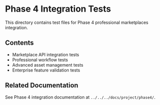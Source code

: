 # Phase 4 Integration Tests

This directory contains test files for Phase 4 professional marketplaces integration.

## Contents

- Marketplace API integration tests
- Professional workflow tests
- Advanced asset management tests
- Enterprise feature validation tests

## Related Documentation

See Phase 4 integration documentation at `../../../docs/project/phase4/`.
